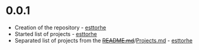 # 0.0.1
* Creation of the repository - [esttorhe][1]
* Started list of projects - [esttorhe][1]
* Separated list of projects from the [~~README.md~~](README.md)/[Projects.md](PROJECTS.md) - [esttorhe][1]

[1]:https://twitter.com/esttorhe
